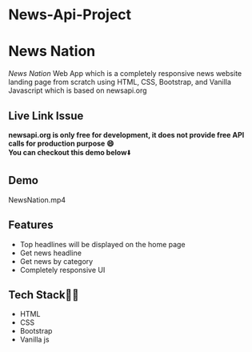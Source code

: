 # News-Api-Project

# News Nation
*News Nation* Web App which is a completely responsive news website landing page from scratch using HTML, CSS, Bootstrap, and Vanilla Javascript which is based on newsapi.org 


## Live Link Issue

**newsapi.org is only free for development, it does not provide free API calls for production purpose 😄**</br>
**You can checkout this demo below**⬇️

## Demo
NewsNation.mp4


## Features

- Top headlines will be displayed on the home page
- Get news headline
- Get news by category
- Completely responsive UI

## Tech Stack👩‍💻

- HTML
- CSS
- Bootstrap
- Vanilla js
